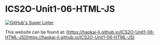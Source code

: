 # ICS2O-Unit1-06-HTML-JS
[![GitHub's Super Linter](https://github.com/haokai-li/ICS2O-Unit1-06-HTML-JS/workflows/GitHub's%20Super%20Linter/badge.svg)](https://github.com/haokai-li/ICS2O-Unit1-06-HTML-JS/actions)

This website can be found at: [https://haokai-li.github.io/ICS2O-Unit1-06-HTML-JS](https://haokai-li.github.io/ICS2O-Unit1-06-HTML-JS)